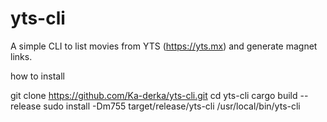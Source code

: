 # yts-cli

A simple CLI to list movies from YTS (https://yts.mx) and generate magnet links.

how to install

git clone https://github.com/Ka-derka/yts-cli.git
cd yts-cli
cargo build --release
sudo install -Dm755 target/release/yts-cli /usr/local/bin/yts-cli
